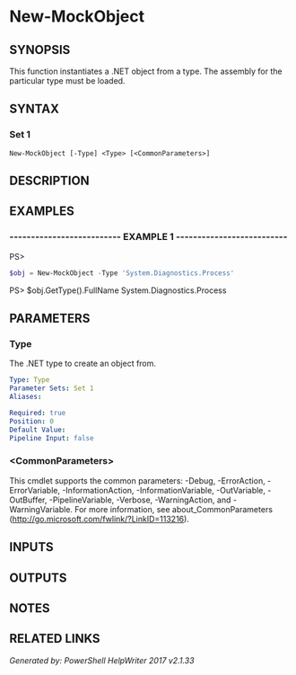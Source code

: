 ﻿# New-MockObject

## SYNOPSIS
This function instantiates a .NET object from a type. The assembly for the particular type must be
loaded.

## SYNTAX

### Set 1
```
New-MockObject [-Type] <Type> [<CommonParameters>]
```

## DESCRIPTION


## EXAMPLES

### -------------------------- EXAMPLE 1 --------------------------
PS\>
```powershell
$obj = New-MockObject -Type 'System.Diagnostics.Process'
```

PS\> $obj.GetType().FullName
    System.Diagnostics.Process

## PARAMETERS

### Type
The .NET type to create an object from.

```yaml
Type: Type
Parameter Sets: Set 1
Aliases: 

Required: true
Position: 0
Default Value: 
Pipeline Input: false
```

### \<CommonParameters\>
This cmdlet supports the common parameters: -Debug, -ErrorAction, -ErrorVariable, -InformationAction, -InformationVariable, -OutVariable, -OutBuffer, -PipelineVariable, -Verbose, -WarningAction, and -WarningVariable. For more information, see about_CommonParameters (http://go.microsoft.com/fwlink/?LinkID=113216).

## INPUTS

## OUTPUTS

## NOTES

## RELATED LINKS


*Generated by: PowerShell HelpWriter 2017 v2.1.33*
